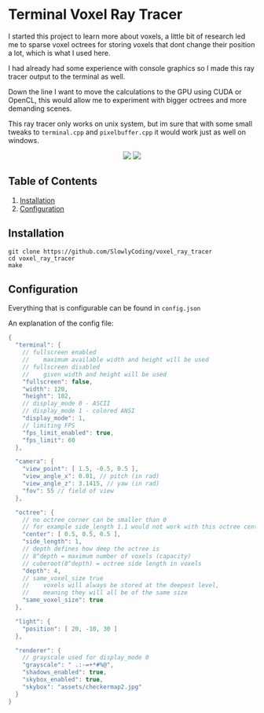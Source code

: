 # Terminal Voxel Ray Tracer

I started this project to learn more about voxels, a little bit of research led me to sparse voxel octrees for storing voxels that dont change their position a lot, which is what I used here.

I had already had some experience with console graphics so I made this ray tracer output to the terminal as well.

Down the line I want to move the calculations to the GPU using CUDA or OpenCL, this would allow me to experiment with bigger octrees and more demanding scenes.

This ray tracer only works on unix system, but im sure that with some small tweaks to `terminal.cpp` and `pixelbuffer.cpp` it would work just as well on windows.

<p align="center">
<img src="https://github.com/SlowlyCoding/voxel_ray_tracer/blob/master/showcase/video.gif">
<img src="https://github.com/SlowlyCoding/voxel_ray_tracer/blob/master/showcase/video2.gif">


## Table of Contents

1. [Installation](#installation)
2. [Configuration](#configuration)

## Installation

```shell
git clone https://github.com/SlowlyCoding/voxel_ray_tracer
cd voxel_ray_tracer
make
```

## Configuration

Everything that is configurable can be found in `config.json`

An explanation of the config file:
```cpp
{
  "terminal": {
    // fullscreen enabled
    //    maximum available width and height will be used
    // fullscreen disabled
    //    given width and height will be used 
    "fullscreen": false,
    "width": 120,
    "height": 102,
    // display_mode 0 - ASCII
    // display_mode 1 - colored ANSI
    "display_mode": 1, 
    // limiting FPS
    "fps_limit_enabled": true,
    "fps_limit": 60
  },

  "camera": {
    "view_point": [ 1.5, -0.5, 0.5 ],
    "view_angle_x": 0.01, // pitch (in rad)
    "view_angle_z": 3.1415, // yaw (in rad)
    "fov": 55 // field of view
  }, 

  "octree": {
    // no octree corner can be smaller than 0
    // for example side_length 1.1 would not work with this octree center point
    "center": [ 0.5, 0.5, 0.5 ],
    "side_length": 1,
    // depth defines how deep the octree is
    // 8^depth = maximum number of voxels (capacity)
    // cuberoot(8^depth) = octree side length in voxels
    "depth": 4,
    // same_voxel_size true
    //    voxels will always be stored at the deepest level, 
    //    meaning they will all be of the same size
    "same_voxel_size": true
  },

  "light": {
    "position": [ 20, -10, 30 ]
  },

  "renderer": {
    // grayscale used for display_mode 0
    "grayscale": " .:-=+*#%@",
    "shadows_enabled": true,
    "skybox_enabled": true,
    "skybox": "assets/checkermap2.jpg"
  }
}
```
